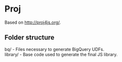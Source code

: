 # Proj

Based on http://proj4js.org/.

## Folder structure

bq/      - Files necessary to generate BigQuery UDFs.  
library/ - Base code used to generate the final JS library.
